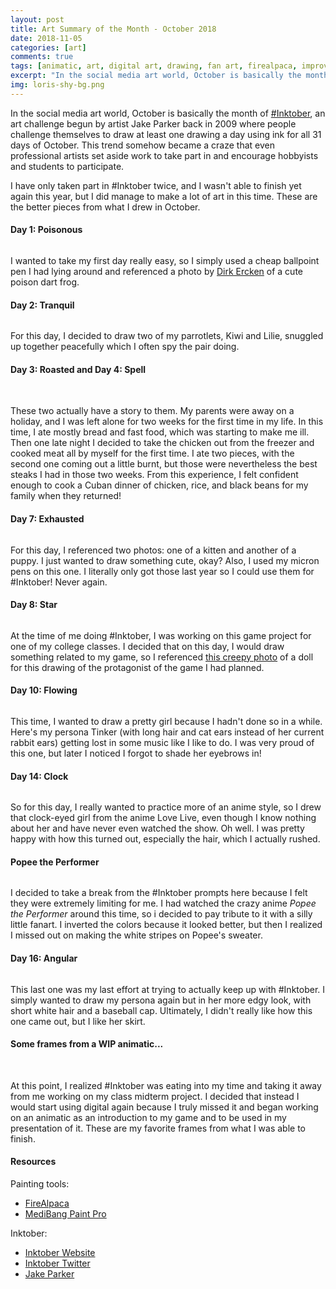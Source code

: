 ```yaml
---
layout: post
title: Art Summary of the Month - October 2018
date: 2018-11-05
categories: [art]
comments: true
tags: [animatic, art, digital art, drawing, fan art, firealpaca, improvement, ink, inktober, inktober2018, medibang, oc, original character, sketches, traditional art]
excerpt: "In the social media art world, October is basically the month of #Inktober, an art challenge begun by artist Jake Parker back in 2009 where people challenge themselves to draw at least one drawing a day using ink for all 31 days of October. This trend somehow became a craze that even professional artists set aside work to take part in and encourage hobbyists and students to participate."
img: loris-shy-bg.png
---
```


<p><first-letter>I</first-letter>n the social media art world, October is basically the month of <a href="http://inktober.com" target="_blank">#Inktober</a>, an art challenge begun by artist Jake Parker back in 2009 where people challenge themselves to draw at least one drawing a day using ink for all 31 days of October. This trend somehow became a craze that even professional artists set aside work to take part in and encourage hobbyists and students to participate.</p>

<p>I have only taken part in #Inktober twice, and I wasn't able to finish yet again this year, but I did manage to make a lot of art in this time. These are the better pieces from what I drew in October.</p>

<h4>Day 1: Poisonous</h4>

<img src="{{ site.url }}/img/inktoberfrog.jpg" alt="" class="img-fluid"/>

<p>I wanted to take my first day really easy, so I simply used a cheap ballpoint pen I had lying around and referenced a photo by <a href="http://www.dirkerckenimages.com/" target="_blank">Dirk Ercken</a> of a cute poison dart frog.</p>

<h4>Day 2: Tranquil</h4>

<img src="{{ site.url }}/img/inktoberbirdies.jpg" alt="" class="img-fluid"/>

<p>For this day, I decided to draw two of my parrotlets, Kiwi and Lilie, snuggled up together peacefully which I often spy the pair doing.</p>

<h4>Day 3: Roasted and Day 4: Spell</h4>

<img src="{{ site.url }}/img/inktoberchicken1.jpg" alt="" class="img-fluid"/>

<img src="{{ site.url }}/img/inktoberchicken2.jpg" alt="" class="img-fluid"/>

<p>These two actually have a story to them. My parents were away on a holiday, and I was left alone for two weeks for the first time in my life. In this time, I ate mostly bread and fast food, which was starting to make me ill. Then one late night I decided to take the chicken out from the freezer and cooked meat all by myself for the first time. I ate two pieces, with the second one coming out a little burnt, but those were nevertheless the best steaks I had in those two weeks. From this experience, I felt confident enough to cook a Cuban dinner of chicken, rice, and black beans for my family when they returned!</p>

<h4>Day 7: Exhausted</h4>

<img src="{{ site.url }}/img/inktoberbabies.jpg" alt="" class="img-fluid"/>

<p>For this day, I referenced two photos: one of a kitten and another of a puppy. I just wanted to draw something cute, okay? Also, I used my micron pens on this one. I literally only got those last year so I could use them for #Inktober! Never again.</p>

<h4>Day 8: Star</h4>

<img src="{{ site.url }}/img/inktoberrabbitgirl.jpg" alt="" class="img-fluid"/>

<p>At the time of me doing #Inktober, I was working on this game project for one of my college classes. I decided that on this day, I would draw something related to my game, so I referenced <a href="http://simplydivine99.blogspot.com/2011/11/alice-mask-update.html" target="_blank" rel="noreferrer noopener">this creepy photo</a> of a doll for this drawing of the protagonist of the game I had planned.</p>

<h4>Day 10: Flowing</h4>

<img src="{{ site.url }}/img/inktoberme.jpg" alt="" class="img-fluid"/>

<p>This time, I wanted to draw a pretty girl because I hadn't done so in a while. Here's my persona Tinker (with long hair and cat ears instead of her current rabbit ears) getting lost in some music like I like to do. I was very proud of this one, but later I noticed I forgot to shade her eyebrows in!</p>

<h4>Day 14: Clock</h4>

<img src="{{ site.url }}/img/inktoberclock.jpg" alt="" class="img-fluid"/>

<p>So for this day, I really wanted to practice more of an anime style, so I drew that clock-eyed girl from the anime Love Live, even though I know nothing about her and have never even watched the show. Oh well. I was pretty happy with how this turned out, especially the hair, which I actually rushed.</p>

<h4>Popee the Performer</h4>

<img src="{{ site.url }}/img/inktoberpopee.jpg" alt="" class="img-fluid"/>

<p>I decided to take a break from the #Inktober prompts here because I felt they were extremely limiting for me. I had watched the crazy anime <em>Popee the Performer</em> around this time, so i decided to pay tribute to it with a silly little fanart. I inverted the colors because it looked better, but then I realized I missed out on making the white stripes on Popee's sweater.</p>

<h4>Day 16: Angular</h4>

<img src="{{ site.url }}/img/inktoberme2.jpg" alt="" class="img-fluid"/>

<p>This last one was my last effort at trying to actually keep up with #Inktober. I simply wanted to draw my persona again but in her more edgy look, with short white hair and a baseball cap. Ultimately, I didn't really like how this one came out, but I like her skirt.</p>

<h4>Some frames from a WIP animatic...</h4>

<img src="{{ site.url }}/img/girldownanimatic1.png" alt="" class="img-fluid"/>

<img src="{{ site.url }}/img/girldownanimatic2.png" alt="" class="img-fluid"/>

<img src="{{ site.url }}/img/girldownanimatic7.png" alt="" class="img-fluid"/>

<img src="{{ site.url }}/img/girldownanimatic11.png" alt="" class="img-fluid"/>

<p>At this point, I realized #Inktober was eating into my time and taking it away from me working on my class midterm project. I decided that instead I would start using digital again because I truly missed it and began working on an animatic as an introduction to my game and to be used in my presentation of it. These are my favorite frames from what I was able to finish.</p>

<h4>Resources</h4>

<p>Painting tools:</p>

<ul>
	<li><a href="http://firealpaca.com" target="_blank">FireAlpaca</a></li>
	<li><a href="http://medibangpaint.com/en" target="_blank">MediBang Paint Pro</a></li>
</ul>

<p>Inktober:</p>

<ul>
	<li><a href="http://inktober.com" target="_blank">Inktober Website</a></li>
	<li><a href="http://twitter.com/inktober" target="_blank">Inktober Twitter</a></li>
	<li><a href="https://www.mrjakeparker.com/" target="_blank">Jake Parker</a></li>
</ul>
